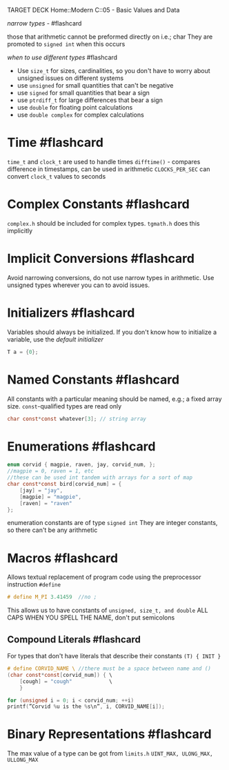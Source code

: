 TARGET DECK
Home::Modern C::05 - Basic Values and Data

*narrow types* - #flashcard

those that arithmetic cannot be preformed directly on i.e.; char
They are promoted to `signed int` when this occurs
<!--ID: 1715965462289-->


*when to use different types* #flashcard 

- Use `size_t` for sizes, cardinalities, so you don't have to worry about unsigned issues on different systems
- use `unsigned` for small quantities that can't be negative
- use `signed` for small quantities that bear a sign
- use `ptrdiff_t` for large differences that bear a sign
- use `double` for floating point calculations
- use `double complex` for complex calculations
<!--ID: 1715965462293-->


# Time #flashcard 

`time_t` and `clock_t` are used to handle times
`difftime()` - compares difference in timestamps, can be used in arithmetic
`CLOCKS_PER_SEC` can convert `clock_t` values to seconds
<!--ID: 1715965462298-->


# Complex Constants #flashcard 

`complex.h` should be included for complex types. `tgmath.h` does this implicitly
<!--ID: 1715965462302-->



# Implicit Conversions #flashcard 

Avoid narrowing conversions, do not use narrow types in arithmetic.
Use unsigned types wherever you can to avoid issues.
<!--ID: 1715965462306-->



# Initializers #flashcard 

Variables should always be initialized. If you don't know how to initialize a variable, use the *default initializer*
```C
T a = {0};
```
<!--ID: 1715965462310-->


# Named Constants #flashcard 

All constants with a particular meaning should be named, e.g.; a fixed array size.
`const`-qualified types are read only
```C
char const*const whatever[3]; // string array
```
<!--ID: 1715965462315-->


# Enumerations #flashcard 

```C
enum corvid { magpie, raven, jay, corvid_num, };
//magpie = 0, raven = 1, etc
//these can be used int tandem with arrays for a sort of map
char const*const bird[corvid_num] = {
	[jay] = "jay",
	[magpie] = "magpie",
	[raven] = "raven"
};
```
enumeration constants are of type `signed int`
They are integer constants, so there can't be any arithmetic
<!--ID: 1715965462319-->



# Macros #flashcard 

Allows textual replacement of program code using the preprocessor instruction
`#define`
```C
# define M_PI 3.41459  //no ;
```
This allows us to have constants of `unsigned, size_t, and double`
ALL CAPS WHEN YOU SPELL THE NAME, don't put semicolons
<!--ID: 1715965462323-->


## Compound Literals #flashcard 

For types that don't have literals that describe their constants
`(T) { INIT }`
```C
# define CORVID_NAME \ //there must be a space between name and ()
(char const*const[corvid_num]) { \
	[cough] = "cough"            \
	}
```
```C
for (unsigned i = 0; i < corvid_num; ++i)
printf(”Corvid %u is the %s\n”, i, CORVID_NAME[i]);
```
<!--ID: 1715965462328-->



# Binary Representations #flashcard 

The max value of a type can be got from `limits.h`
`UINT_MAX, ULONG_MAX, ULLONG_MAX`
<!--ID: 1715965462332-->

